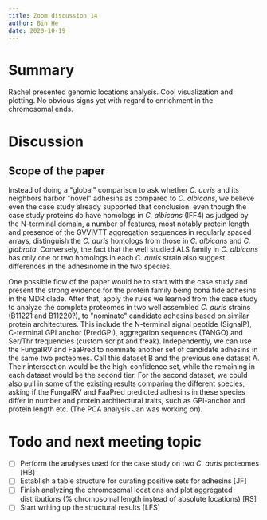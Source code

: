 ```yaml
---
title: Zoom discussion 14
author: Bin He
date: 2020-10-19
---
```


# Summary
Rachel presented genomic locations analysis. Cool visualization and plotting. No obvious signs yet with regard to enrichment in the chromosomal ends.

# Discussion
## Scope of the paper
Instead of doing a "global" comparison to ask whether _C. auris_ and its neighbors harbor "novel" adhesins as compared to _C. albicans_, we believe even the case study already supported that conclusion: even though the case study proteins do have homologs in _C. albicans_ (IFF4) as judged by the N-terminal domain, a number of features, most notably protein length and presence of the GVVIVTT aggregation sequences in regularly spaced arrays, distinguish the _C. auris_ homologs from those in _C. albicans_ and _C. glabrata_. Conversely, the fact that the well studied ALS family in _C. albicans_ has only one or two homologs in each _C. auris_ strain also suggest differences in the adhesinome in the two species.

One possible flow of the paper would be to start with the case study and present the strong evidence for the protein family being bona fide adhesins in the MDR clade. After that, apply the rules we learned from the case study to analyze the complete proteomes in two well assembled _C. auris_ strains (B11221 and B11220?), to "nominate" candidate adhesins based on similar protein architectures. This include the N-terminal signal peptide (SignalP), C-terminal GPI anchor (PredGPI), aggregation sequences (TANGO) and Ser/Thr frequencies (custom script and freak). Independently, we can use the FungalRV and FaaPred to nominate another set of candidate adhesins in the same two proteomes. Call this dataset B and the previous one dataset A. Their intersection would be the high-confidence set, while the remaining in each dataset would be the second tier. For the second dataset, we could also pull in some of the existing results comparing the different species, asking if the FungalRV and FaaPred predicted adhesins in these species differ in number and protein architectural traits, such as GPI-anchor and protein length etc. (The PCA analysis Jan was working on).

# Todo and next meeting topic
- [ ] Perform the analyses used for the case study on two _C. auris_ proteomes [HB]
- [ ] Establish a table structure for curating positive sets for adhesins [JF]
- [ ] Finish analyzing the chromosomal locations and plot aggregated distributions (% chromosomal length instead of absolute locations) [RS]
- [ ] Start writing up the structural results [LFS]
